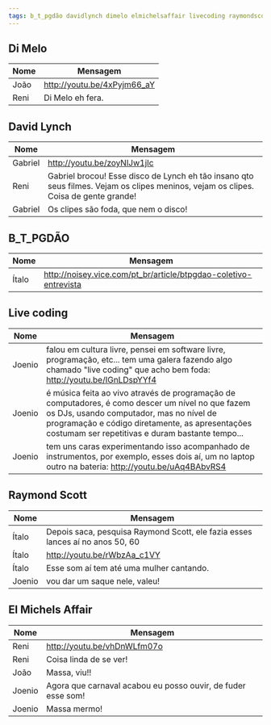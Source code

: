 ```yaml
---
tags: b_t_pgdão davidlynch dimelo elmichelsaffair livecoding raymondscott
---
```


## Di Melo

| Nome    | Mensagem                                                   |
| ------- | ---------------------------------------------------------- |
| João    | <http://youtu.be/4xPyjm66_aY>                              |
| Reni    | Di Melo eh fera.                                           |

## David Lynch

| Nome    | Mensagem                                                   |
| ------- | ---------------------------------------------------------- |
| Gabriel | <http://youtu.be/zoyNlJw1jIc>                              |
| Reni    | Gabriel brocou! Esse disco de Lynch eh tão insano qto seus filmes. Vejam os clipes meninos, vejam os clipes. Coisa de gente grande! |
| Gabriel | Os clipes são foda, que nem o disco!                       |

## B_T_PGDÃO

| Nome    | Mensagem                                                   |
| ------- | ---------------------------------------------------------- |
| Ítalo   | <http://noisey.vice.com/pt_br/article/btpgdao-coletivo-entrevista> |

## Live coding

| Nome    | Mensagem                                                   |
| ------- | ---------------------------------------------------------- |
| Joenio  | falou em cultura livre, pensei em software livre, programação, etc... tem uma galera fazendo algo chamado "live coding" que acho bem foda: <http://youtu.be/IGnLDspYYf4> |
| Joenio  | é música feita ao vivo através de programação de computadores, é como descer um nível no que fazem os DJs, usando computador, mas no nível de programação e código diretamente, as apresentações costumam ser repetitivas e duram bastante tempo...
| Joenio  | tem uns caras experimentando isso acompanhado de instrumentos, por exemplo, esses dois aí, um no laptop outro na bateria: <http://youtu.be/uAq4BAbvRS4> |

## Raymond Scott

| Nome    | Mensagem                                                   |
| ------- | ---------------------------------------------------------- |
| Ítalo   | Depois saca, pesquisa Raymond Scott, ele fazia esses lances aí no anos 50, 60 |
| Ítalo   | <http://youtu.be/rWbzAa_c1VY>                              |
| Ítalo   | Esse som aí tem até uma mulher cantando.                   |
| Joenio  | vou dar um saque nele, valeu!                              |

## El Michels Affair

| Nome    | Mensagem                                                   |
| ------- | ---------------------------------------------------------- |
| Reni    | <http://youtu.be/vhDnWLfm07o>                              |
| Reni    | Coisa linda de se ver!                                     |
| João    | Massa, viu!!                                               |
| Joenio  | Agora que carnaval acabou eu posso ouvir, de fuder esse som! |
| Joenio  | Massa mermo!                                               |
